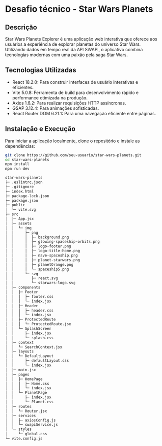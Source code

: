 # Desafio técnico - Star Wars Planets

## Descrição
Star Wars Planets Explorer é uma aplicação web interativa que oferece aos usuários a experiência de explorar planetas do universo Star Wars. Utilizando dados em tempo real da API SWAPI, o aplicativo combina tecnologias modernas com uma paixão pela saga Star Wars.

## Tecnologias Utilizadas
- React 18.2.0: Para construir interfaces de usuário interativas e eficientes.
- Vite 5.0.8: Ferramenta de build para desenvolvimento rápido e performance otimizada na produção.
- Axios 1.6.2: Para realizar requisições HTTP assíncronas.
- GSAP 3.12.4: Para animações sofisticadas.
- React Router DOM 6.21.1: Para uma navegação eficiente entre páginas.

## Instalação e Execução
Para iniciar a aplicação localmente, clone o repositório e instale as dependências:

```bash
git clone https://github.com/seu-usuario/star-wars-planets.git
cd star-wars-planets
npm install
npm run dev

star-wars-planets
├─ .eslintrc.json
├─ .gitignore
├─ index.html
├─ package-lock.json
├─ package.json
├─ public
│  └─ vite.svg
├─ src
│  ├─ App.jsx
│  ├─ assets
│  │  └─ img
│  │     ├─ png
│  │     │  ├─ background.png
│  │     │  ├─ glowing-spaceship-orbits.png
│  │     │  ├─ logo-footer.png
│  │     │  ├─ logo-title-home.png
│  │     │  ├─ nave-spaceship.png
│  │     │  ├─ planet-starwars.png
│  │     │  ├─ planetOrange.png
│  │     │  └─ spaceship5.png
│  │     └─ svg
│  │        ├─ react.svg
│  │        └─ starwars-logo.svg
│  ├─ components
│  │  ├─ Footer
│  │  │  ├─ footer.css
│  │  │  └─ index.jsx
│  │  ├─ Header
│  │  │  ├─ header.css
│  │  │  └─ index.jsx
│  │  ├─ ProtectedRoute
│  │  │  └─ ProtectedRoute.jsx
│  │  └─ SplashScreen
│  │     ├─ index.jsx
│  │     └─ splash.css
│  ├─ context
│  │  └─ SearchContext.jsx
│  ├─ layouts
│  │  └─ DefaultLayout
│  │     ├─ defaultLayout.css
│  │     └─ index.jsx
│  ├─ main.jsx
│  ├─ pages
│  │  ├─ HomePage
│  │  │  ├─ Home.css
│  │  │  └─ index.jsx
│  │  └─ PlanetPage
│  │     ├─ index.jsx
│  │     └─ Planet.css
│  ├─ routes
│  │  └─ Router.jsx
│  ├─ services
│  │  ├─ axiosConfig.js
│  │  └─ swapiService.js
│  └─ styles
│     └─ global.css
└─ vite.config.js
